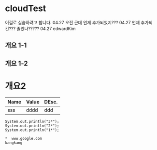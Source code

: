 # cloudTest
이걸로 실습하려고 합니다.  04.27 오전
근데 언제 추가되었지???    04.27 
언제 추가되긴??? 졸았나????? 04.27 edwardKim

## 개요 1-1
## 개요 1-2
# 개요2
Name   | Value | DEsc.
-------|-------|------
sss    | dddd  | ddd

```
System.out.println("3*");
System.out.println("2*");
System.out.println("1*");

*  www.google.com
kangkang
